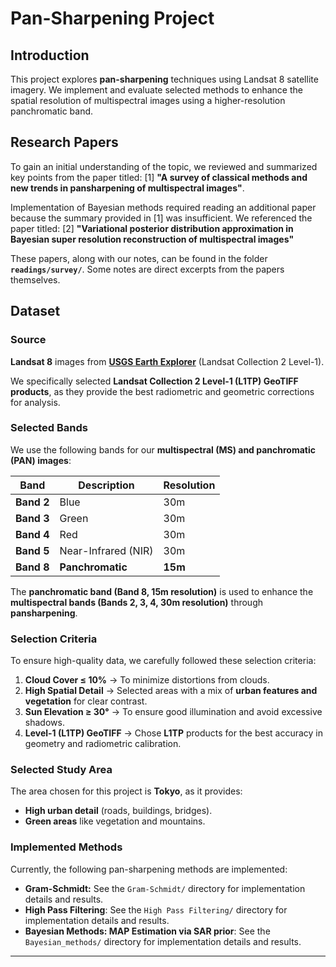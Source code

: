 # Pan-Sharpening Project

## Introduction

This project explores **pan-sharpening** techniques using Landsat 8 satellite imagery. We implement and evaluate selected methods to enhance the spatial resolution of multispectral images using a higher-resolution panchromatic band.

## Research Papers

To gain an initial understanding of the topic, we reviewed and summarized key points from the paper titled:
[1] **"A survey of classical methods and new trends in pansharpening of multispectral images"**.  

Implementation of Bayesian methods required reading an additional paper because the summary provided in [1] was insufficient. We referenced the paper titled:
[2] **"Variational posterior distribution approximation in Bayesian super resolution reconstruction of multispectral images"**

These papers, along with our notes, can be found in the folder **`readings/survey/`**. Some notes are direct excerpts from the papers themselves.

## Dataset

### Source
**Landsat 8** images from **[USGS Earth Explorer](https://earthexplorer.usgs.gov/)** (Landsat Collection 2 Level-1).

We specifically selected **Landsat Collection 2 Level-1 (L1TP) GeoTIFF products**, as they provide the best radiometric and geometric corrections for analysis.

### **Selected Bands**
We use the following bands for our **multispectral (MS) and panchromatic (PAN) images**:  

| **Band** | **Description** | **Resolution** |
|----------|---------------|--------------|
| **Band 2** | Blue | 30m |
| **Band 3** | Green | 30m |
| **Band 4** | Red | 30m |
| **Band 5** | Near-Infrared (NIR) | 30m  |
| **Band 8** | **Panchromatic** | **15m** |

The **panchromatic band (Band 8, 15m resolution)** is used to enhance the **multispectral bands (Bands 2, 3, 4, 30m resolution)** through **pansharpening**.

### **Selection Criteria**  
To ensure high-quality data, we carefully followed these selection criteria:
1. **Cloud Cover ≤ 10%** → To minimize distortions from clouds.
2. **High Spatial Detail** → Selected areas with a mix of **urban features and vegetation** for clear contrast.
3. **Sun Elevation ≥ 30°** → To ensure good illumination and avoid excessive shadows.
4. **Level-1 (L1TP) GeoTIFF** → Chose **L1TP** products for the best accuracy in geometry and radiometric calibration.

### **Selected Study Area**
The area chosen for this project is **Tokyo**, as it provides:
- **High urban detail** (roads, buildings, bridges).
- **Green areas** like vegetation and mountains.

### **Implemented Methods**

Currently, the following pan-sharpening methods are implemented:

-   **Gram-Schmidt:** See the `Gram-Schmidt/` directory for implementation details and results.
-   **High Pass Filtering**: See the `High Pass Filtering/` directory for implementation details and results.
-   **Bayesian Methods: MAP Estimation via SAR prior**: See the `Bayesian_methods/` directory for implementation details and results.
---



